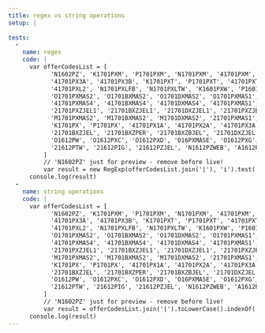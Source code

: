 ```yaml
---
title: regex vs string operations
setup: |
  
tests:
  -
    name: regex
    code: |
      var offerCodesList = [
            'N1602PZ', 'K1701PXM', 'P1701PXM', 'N1701PXM', '41701PXM', 'N1701PXMF', 'N1701PXMC', 'N1701PXMB', '21701PXMC', '41701PX1A', '41701PX1B', '41701PX2A', '41701PX2B',
            '41701PX3A', '41701PX3B', 'K1701PXT', 'P1701PXT', '41701PXT1', '41701PXT2', '41701PXTD', 'K1701PXT', 'K1701PXT1', '41701PXT2', 'P1701PXT', 'K1701PXL', 'P1701PXL', '41701PXL1',
            '41701PXL2', 'N1701PXLFB', 'N1701PXLTW', 'K1601PXW', 'P1601PXW', '41601PXW1', '41601PXW2', 'O1701PXMASC', 'O1701BXMASC', 'O1701DXMASC', 'O1701PXMAS4', 'O1701BXMAS4', 'O1701DXMAS4',
            'O1701PXMAS2', 'O1701BXMAS2', 'O1701DXMAS2', 'O1701PXMAS1', 'O1701BXMAS1', 'O1701DXMAS1', 'O1701PXMAS3', 'O1701BXMAS3', 'O1701DXMAS3', '41701PXMASC', '41701BXMASC', '41701DXMASC',
            '41701PXMAS4', '41701BXMAS4', '41701DXMAS4', '41701PXMAS1', '41701BXMAS1', '41701DXMAS1', 'P1701PXMAS1', 'P1701BXMAS1', 'P1701DXMAS1', 'P1701PXMAS2', 'P1701BXMAS2', 'P1701DXMAS2',
            '21701PXZJEL1', '21701BXZJEL1', '21701DXZJEL1', '21701PXZJEL2', '21701BXZJEL2', '21701DXZJEL2', 'A1701BX3PM', 'A1701BXISUB', 'A1701BXMAG', 'M1701PXMAS1', 'M1701BXMAS1', 'M1701DXMAS1',
            'M1701PXMAS2', 'M1701BXMAS2', 'M1701DXMAS2', '21701PXMAS1', '21701BXMAS1', '21701DXMAS1', 'N1701PXMAS', 'N1701BXMAS', 'N1701DXMAS', 'N1701PXZWEB', 'N1701BXZWEB', 'N1701DZWEB',
            'K1701PX', 'P1701PX', '41701PX1A', '41701PX2A', '41701PX3A', '41701PX1B', '41701PX2B', '41701PX3B', '01701PX', 'N1701PX', 'N1701BX', '21701PXZJEL', '21701PXZPER', '21701PXZBJEL',
            '21701BXZJEL', '21701BXZPER', '21701BXZBJEL', '21701DXZJEL', '41612P1', '41612P2', '41612P3', '41612P4', '41612P5', '41612P6', '41612P7', '41612P8', '41612P9', 'O1612PXA', 'O1612PXB',
            'O1612PW', 'O1612PXC', 'O1612PXD', 'O16PXMASE', 'O1612PXG', 'O1612PXF', 'B1612PX', 'B1612PA', 'B1612PC', 'B1612PW', 'P1612PB', 'P1612PA', 'P1612PC', 'M1612PA', 'M1612PB', '21612PFB',
            '21612PTW', '21612PIG', '21612PZJEL', 'N1612PZWEB', 'A1612PA', 'A1612PB', 'A1612PC', 'A1612PC', 'T1612PX', 'X1612PX', 'G1612PX', 'G1612PY', 'G1612PA', 'G1612PB', 'G1612PC', 'G1612PD'
          ]
          // 'N1602PZ' just for preview - remove before live!
          var result = new RegExp(offerCodesList.join('|'), 'i').test('O1612PXB')
      console.log(result)
  -
    name: string operations
    code: |
      var offerCodesList = [
            'N1602PZ', 'K1701PXM', 'P1701PXM', 'N1701PXM', '41701PXM', 'N1701PXMF', 'N1701PXMC', 'N1701PXMB', '21701PXMC', '41701PX1A', '41701PX1B', '41701PX2A', '41701PX2B',
            '41701PX3A', '41701PX3B', 'K1701PXT', 'P1701PXT', '41701PXT1', '41701PXT2', '41701PXTD', 'K1701PXT', 'K1701PXT1', '41701PXT2', 'P1701PXT', 'K1701PXL', 'P1701PXL', '41701PXL1',
            '41701PXL2', 'N1701PXLFB', 'N1701PXLTW', 'K1601PXW', 'P1601PXW', '41601PXW1', '41601PXW2', 'O1701PXMASC', 'O1701BXMASC', 'O1701DXMASC', 'O1701PXMAS4', 'O1701BXMAS4', 'O1701DXMAS4',
            'O1701PXMAS2', 'O1701BXMAS2', 'O1701DXMAS2', 'O1701PXMAS1', 'O1701BXMAS1', 'O1701DXMAS1', 'O1701PXMAS3', 'O1701BXMAS3', 'O1701DXMAS3', '41701PXMASC', '41701BXMASC', '41701DXMASC',
            '41701PXMAS4', '41701BXMAS4', '41701DXMAS4', '41701PXMAS1', '41701BXMAS1', '41701DXMAS1', 'P1701PXMAS1', 'P1701BXMAS1', 'P1701DXMAS1', 'P1701PXMAS2', 'P1701BXMAS2', 'P1701DXMAS2',
            '21701PXZJEL1', '21701BXZJEL1', '21701DXZJEL1', '21701PXZJEL2', '21701BXZJEL2', '21701DXZJEL2', 'A1701BX3PM', 'A1701BXISUB', 'A1701BXMAG', 'M1701PXMAS1', 'M1701BXMAS1', 'M1701DXMAS1',
            'M1701PXMAS2', 'M1701BXMAS2', 'M1701DXMAS2', '21701PXMAS1', '21701BXMAS1', '21701DXMAS1', 'N1701PXMAS', 'N1701BXMAS', 'N1701DXMAS', 'N1701PXZWEB', 'N1701BXZWEB', 'N1701DZWEB',
            'K1701PX', 'P1701PX', '41701PX1A', '41701PX2A', '41701PX3A', '41701PX1B', '41701PX2B', '41701PX3B', '01701PX', 'N1701PX', 'N1701BX', '21701PXZJEL', '21701PXZPER', '21701PXZBJEL',
            '21701BXZJEL', '21701BXZPER', '21701BXZBJEL', '21701DXZJEL', '41612P1', '41612P2', '41612P3', '41612P4', '41612P5', '41612P6', '41612P7', '41612P8', '41612P9', 'O1612PXA', 'O1612PXB',
            'O1612PW', 'O1612PXC', 'O1612PXD', 'O16PXMASE', 'O1612PXG', 'O1612PXF', 'B1612PX', 'B1612PA', 'B1612PC', 'B1612PW', 'P1612PB', 'P1612PA', 'P1612PC', 'M1612PA', 'M1612PB', '21612PFB',
            '21612PTW', '21612PIG', '21612PZJEL', 'N1612PZWEB', 'A1612PA', 'A1612PB', 'A1612PC', 'A1612PC', 'T1612PX', 'X1612PX', 'G1612PX', 'G1612PY', 'G1612PA', 'G1612PB', 'G1612PC', 'G1612PD'
          ]
          // 'N1602PZ' just for preview - remove before live!
          var result = offerCodesList.join('|').toLowerCase().indexOf('O1612PXB'.toLowerCase()) > -1 
      console.log(result)
---
```


